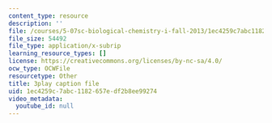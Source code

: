 ```yaml
---
content_type: resource
description: ''
file: /courses/5-07sc-biological-chemistry-i-fall-2013/1ec4259c7abc1182657edf2b8ee99274_sBYrp3zssWE.srt
file_size: 54492
file_type: application/x-subrip
learning_resource_types: []
license: https://creativecommons.org/licenses/by-nc-sa/4.0/
ocw_type: OCWFile
resourcetype: Other
title: 3play caption file
uid: 1ec4259c-7abc-1182-657e-df2b8ee99274
video_metadata:
  youtube_id: null
---
```

